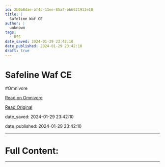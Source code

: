 ```yaml
---
id: 2b0b8dae-bf4c-11ee-85a7-bb6621913e10
title: |
  Safeline Waf CE
author: |
  unknown
tags:
  - RSS
date_saved: 2024-01-29 23:42:10
date_published: 2024-01-29 23:42:10
draft: true
---
```


# Safeline Waf CE
#Omnivore

[Read on Omnivore](https://omnivore.app/me/safeline-waf-ce-18d598d10d5)

[Read Original](http://www.myzaker.com/article/65b870cb8e9f091640786591)

date_saved: 2024-01-29 23:42:10

date_published: 2024-01-29 23:42:10

--- 

# Full Content: 



---

